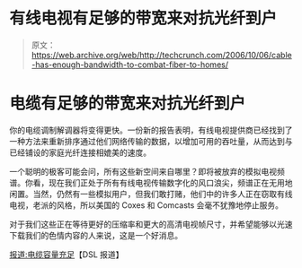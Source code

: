 # 有线电视有足够的带宽来对抗光纤到户

> 原文：<https://web.archive.org/web/http://techcrunch.com/2006/10/06/cable-has-enough-bandwidth-to-combat-fiber-to-homes/>

# 电缆有足够的带宽来对抗光纤到户

你的电缆调制解调器将变得更快。一份新的报告表明，有线电视提供商已经找到了一种方法来重新排序通过他们网络传输的数据，以增加可用的吞吐量，从而达到与已经铺设的家庭光纤连接相媲美的速度。

一个聪明的极客可能会问，所有这些新空间来自哪里？即将被放弃的模拟电视频谱。你看，现在我们正处于所有有线电视传输数字化的风口浪尖，频谱正在无用地闲置。当然，仍然有一些模拟用户，但我们敢打赌，他们中的许多人正在窃取有线电视，老派的风格，所以美国的 Coxes 和 Comcasts 会毫不犹豫地停止服务。

对于我们这些正在等待更好的压缩率和更大的高清电视帧尺寸，并希望能够以光速下载我们的色情内容的人来说，这是一个好消息。

[报道:电缆容量充足](https://web.archive.org/web/20130627210251/http://www.dslreports.com/shownews/78640)【DSL 报道】